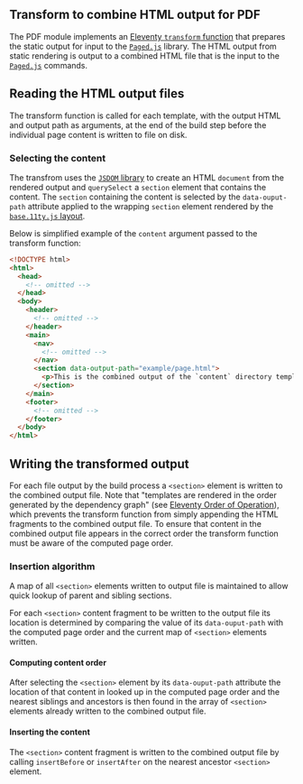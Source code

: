 ## Transform to combine HTML output for PDF

The PDF module implements an [Eleventy `transform` function](https://www.11ty.dev/docs/config/#transforms) that prepares the static output for input to the [`Paged.js`](https://pagedjs.org) library. The HTML output from static rendering is output to a combined HTML file that is the input to the [`Paged.js`](https://pagedjs.org) commands.

## Reading the HTML output files

The transform function is called for each template, with the output HTML and output path as arguments, at the end of the build step before the individual page content is written to file on disk.

### Selecting the content

The transfrom uses the [`JSDOM` library](https://github.com/jsdom/jsdom) to create an HTML `document` from the rendered output and `querySelect` a `section` element that contains the content. The `section` containing the content is selected by the `data-ouput-path` attribute applied to the wrapping `section` element rendered by the [`base.11ty.js` layout](../_layouts/base.11ty.js).

Below is simplified example of the `content` argument passed to the transform function:

```HTML
<!DOCTYPE html>
<html>
  <head>
    <!-- omitted -->
  </head>
  <body>
    <header>
      <!-- omitted -->
    </header>
    <main>
      <nav>
        <!-- omitted -->
      </nav>
      <section data-output-path="example/page.html">
        <p>This is the combined output of the `content` directory template file and the applied layouts.</p>
      </section>
    </main>
    <footer>
      <!-- omitted -->
    </footer>
  </body>
</html>
```

## Writing the transformed output

For each file output by the build process a `<section>` element is written to the combined output file. Note that "templates are rendered in the order generated by the dependency graph" (see [Eleventy Order of Operation](https://www.11ty.dev/docs/advanced-order/#order-of-operations)), which
prevents the transform function from simply appending the HTML fragments to the combined output file. To ensure that content in the combined output file appears in the correct order the transform function must be aware of the computed page order.

### Insertion algorithm

A map of all `<section>` elements written to output file is maintained to allow quick lookup of parent and sibling sections.

For each `<section>` content fragment to be written to the output file its location is determined by comparing the value of its `data-ouput-path` with the computed page order and the current map of `<section>` elements written.

#### Computing content order

After selecting the `<section>` element by its `data-ouput-path` attribute the location of that content in looked up in the computed page order and the nearest siblings and ancestors is then found in the array of `<section>` elements already written to the combined output file.

#### Inserting the content

The `<section>` content fragment is written to the combined output file by calling `insertBefore` or `insertAfter` on the nearest ancestor `<section>` element.
